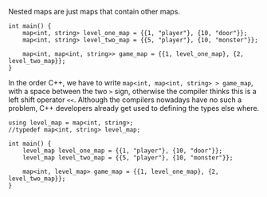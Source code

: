 
Nested maps are just maps that contain other maps.
```
int main() {
	map<int, string> level_one_map = {{1, "player"}, {10, "door"}};
	map<int, string> level_two_map = {{5, "player"}, {10, "monster"}};

	map<int, map<int, string>> game_map = {{1, level_one_map}, {2, level_two_map}};
}
```
In the order C++, we have to write `map<int, map<int, string> > game_map`, with a space between the two `>` sign, otherwise the compiler thinks this is a left shift operator `<<`. Although the compilers nowadays have no such a problem, C++ developers already get used to defining the types else where.
```
using level_map = map<int, string>;
//typedef map<int, string> level_map;

int main() {
	level_map level_one_map = {{1, "player"}, {10, "door"}};
	level_map level_two_map = {{5, "player"}, {10, "monster"}};

	map<int, level_map> game_map = {{1, level_one_map}, {2, level_two_map}};
}
```